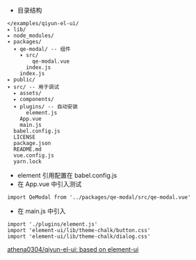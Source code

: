 * 目录结构
```
</examples/qiyun-el-ui/
▸ lib/
▸ node_modules/
▾ packages/
  ▾ qe-modal/ -- 组件
    ▾ src/
        qe-modal.vue
      index.js
    index.js
▸ public/
▾ src/ -- 用于调试
  ▸ assets/
  ▸ components/
  ▾ plugins/ -- 自动安装
      element.js
    App.vue
    main.js
  babel.config.js
  LICENSE
  package.json
  README.md
  vue.config.js
  yarn.lock
```
* element 引用配置在 babel.config.js
* 在 App.vue 中引入测试 
```
import QeModal from '../packages/qe-modal/src/qe-modal.vue'
```
* 在 main.js 中引入
```
import './plugins/element.js'
import 'element-ui/lib/theme-chalk/button.css'
import 'element-ui/lib/theme-chalk/dialog.css'
```
[athena0304/qiyun-el-ui: based on element-ui](https://github.com/athena0304/qiyun-el-ui)
